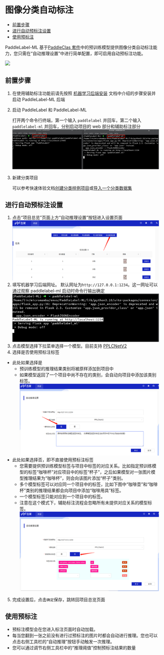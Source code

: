 # 图像分类自动标注

<!-- TOC -->

- [前置步骤](#%E5%89%8D%E7%BD%AE%E6%AD%A5%E9%AA%A4)
- [进行自动预标注设置](#%E8%BF%9B%E8%A1%8C%E8%87%AA%E5%8A%A8%E9%A2%84%E6%A0%87%E6%B3%A8%E8%AE%BE%E7%BD%AE)
- [使用预标注](#%E4%BD%BF%E7%94%A8%E9%A2%84%E6%A0%87%E6%B3%A8)

<!-- /TOC -->

PaddleLabel-ML 基于[PaddleClas 套件](https://github.com/PaddlePaddle/PaddleClas)中的预训练模型提供图像分类自动标注能力，您只需在“自动推理设置”中进行简单配置，即可启用自动预标注功能。

![](https://user-images.githubusercontent.com/35907364/204250596-061d8193-b011-44b4-9b25-83efc77fef04.gif)

<!-- <div align="center">

<p align="center">
  <img src="https://user-images.githubusercontent.com/35907364/204250596-061d8193-b011-44b4-9b25-83efc77fef04.gif" align="middle" alt="LOGO" width = "500" />
</p>
</div> -->

## 前置步骤

1. 在使用辅助标注功能前请先按照 [机器学习后端安装](/doc/CN/ML/install_ml.md) 文档中介绍的步骤安装并启动 PaddleLabel-ML 后端

2. 启动 PaddleLabel 和 PaddleLabel-ML

   打开两个命令行终端，第一个输入 `paddlelabel` 并回车，第二个输入 `paddlelabel-ml` 并回车，分别启动项目的 web 部分和辅助标注部分
   ![](/doc/CN/assets/start_two.png)

3. 新建分类项目

   可以参考快速体验文档[创建分类样例项目](/doc/CN/quick_start.md#创建样例项目)或[导入一个分类数据集](/doc/CN/quick_start.md#导入数据集)

## 进行自动预标注设置

1. 点击“项目总览”页面上方“自动推理设置”按钮进入设置页面
   ![](/doc/CN/assets/to_auto_inference.png)
2. 填写机器学习后端网址。
   默认网址为`http://127.0.0.1:1234`。这一网址可以通过观察 paddlelabel-ml 启动时命令行输出确定
   ![](/doc/CN/assets/ml_backend_url.png)
3. 点击模型选择下拉菜单选择一个模型。目前支持 [PPLCNetV2](https://github.com/PaddlePaddle/PaddleClas/blob/release/2.5/docs/zh_CN/models/ImageNet1k/PP-LCNetV2.md)
4. 选择是否使用预标注标签

- 此处如果选择是
  - 预训练模型的推理结果类别将被原样添加到项目中
  - 如果模型返回了一个项目中尚不存在的类别，会自动向项目中添加该类别标签。
    ![](/doc/CN/assets/accept_model_label.png)
- 此处如果选择否，即不直接使用预标注标签
  - 您需要提供预训练模型标签与项目中标签的对应关系。比如指定预训练模型的标签“咖啡杯”对应项目中的标签“杯子”，之后如果模型对一张图片模型推理结果为“咖啡杯”，则会向该图片添加“杯子”类别。
  - 多个模型标签可以对应同一个项目中的标签，比如下图中“咖啡壶”和“咖啡杯”类别的推理结果都会向项目中添加“咖啡用具”标签。
  - 一个模型标签只能对应到一个项目中的标签。
  - 注意在这个模式下，辅助标注流程会忽略所有未提供对应关系的模型标签。
    ![](/doc/CN/assets/dont_accept_model_label.png)

5. 完成设置后，点击`确定`保存，跳转回项目总览页面

## 使用预标注

- 预标注模型会在您进入标注页面时自动加载。
- 每当您翻到一张之前没有进行过预标注的图片时都会自动进行推理。您也可以点击右侧工具栏的“自动推理”按钮手动触发一次推理。
- 您可以通过调节右侧工具栏中的“推理阈值”控制预标注结果的数量
